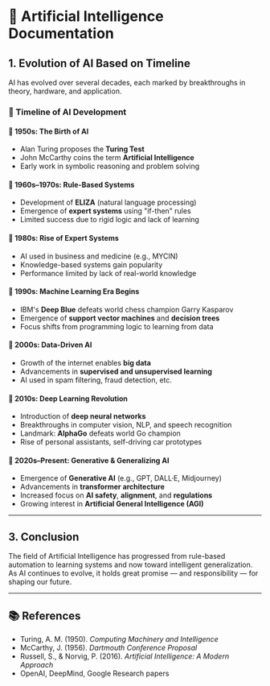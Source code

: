 # 🤖 Artificial Intelligence Documentation

## 1. Evolution of AI Based on Timeline

AI has evolved over several decades, each marked by breakthroughs in theory, hardware, and application.

### 📅 Timeline of AI Development

#### 🔹 1950s: The Birth of AI
- Alan Turing proposes the **Turing Test**
- John McCarthy coins the term **Artificial Intelligence**
- Early work in symbolic reasoning and problem solving

#### 🔹 1960s–1970s: Rule-Based Systems
- Development of **ELIZA** (natural language processing)
- Emergence of **expert systems** using "if-then" rules
- Limited success due to rigid logic and lack of learning

#### 🔹 1980s: Rise of Expert Systems
- AI used in business and medicine (e.g., MYCIN)
- Knowledge-based systems gain popularity
- Performance limited by lack of real-world knowledge

#### 🔹 1990s: Machine Learning Era Begins
- IBM's **Deep Blue** defeats world chess champion Garry Kasparov
- Emergence of **support vector machines** and **decision trees**
- Focus shifts from programming logic to learning from data

#### 🔹 2000s: Data-Driven AI
- Growth of the internet enables **big data**
- Advancements in **supervised and unsupervised learning**
- AI used in spam filtering, fraud detection, etc.

#### 🔹 2010s: Deep Learning Revolution
- Introduction of **deep neural networks**
- Breakthroughs in computer vision, NLP, and speech recognition
- Landmark: **AlphaGo** defeats world Go champion
- Rise of personal assistants, self-driving car prototypes

#### 🔹 2020s–Present: Generative & Generalizing AI
- Emergence of **Generative AI** (e.g., GPT, DALL·E, Midjourney)
- Advancements in **transformer architecture**
- Increased focus on **AI safety**, **alignment**, and **regulations**
- Growing interest in **Artificial General Intelligence (AGI)**

---

## 3. Conclusion

The field of Artificial Intelligence has progressed from rule-based automation to learning systems and now toward intelligent generalization. As AI continues to evolve, it holds great promise — and responsibility — for shaping our future.

---

## 📚 References
- Turing, A. M. (1950). *Computing Machinery and Intelligence*
- McCarthy, J. (1956). *Dartmouth Conference Proposal*
- Russell, S., & Norvig, P. (2016). *Artificial Intelligence: A Modern Approach*
- OpenAI, DeepMind, Google Research papers

